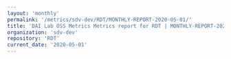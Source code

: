 ```yaml
---
layout: 'monthly'
permalink: '/metrics/sdv-dev/RDT/MONTHLY-REPORT-2020-05-01/'
title: 'DAI Lab OSS Metrics Metrics report for RDT | MONTHLY-REPORT-2020-05-01'
organization: 'sdv-dev'
repository: 'RDT'
current_date: '2020-05-01'
---
```

